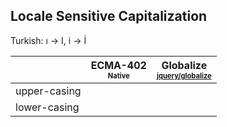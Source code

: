 ## Locale Sensitive Capitalization

Turkish: ı -> I, i -> İ

| | ECMA-402<br><sub><sup>Native</sup></sub> | Globalize<br><sub><sup>[jquery/globalize][]</sup></sub> |
| --- | --- | --- |
| upper-casing | | | :heavy_check_mark: |
| lower-casing | | | :heavy_check_mark: |

[jquery/globalize]: https://github.com/jquery/globalize/

